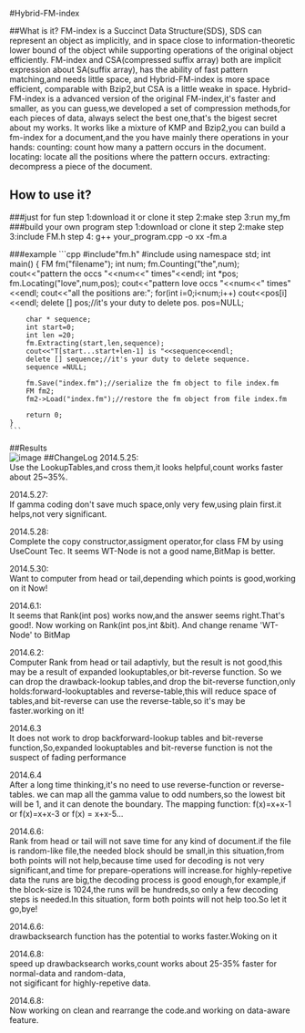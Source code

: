 #Hybrid-FM-index

##What is it?
	 FM-index is a Succinct Data Structure(SDS), SDS can represent an object as implicitly,
	 and in space close to information-theoretic lower bound of the object while 
	 supporting operations of the original object efficiently.
	 FM-index and CSA(compressed suffix array) both are implicit expression about SA(suffix array),
	 has the ability of fast pattern matching,and needs little space, and Hybrid-FM-index is more
	 space efficient, comparable with Bzip2,but CSA is a little weake in space.
	 Hybrid-FM-index is a advanced version of the original FM-index,it's faster and smaller,
	 as you can guess,we developed a set of compression methods,for each pieces of data,
	 always select the best one,that's the bigest secret about my works.
	 It works like a mixture of KMP and Bzip2,you can build a fm-index for a document,and the you 
	 have mainly there operations in your hands:
	 counting: count how many a pattern occurs in the document.
	 locating: locate all the positions where the pattern occurs.
	 extracting: decompress a piece of the document.
## How to use it?
###just for fun
	 step 1:download it or clone it
	 step 2:make
	 step 3:run my_fm
###build your own program
	 step 1:download or clone it
	 step 2:make
	 step 3:include FM.h
	 step 4: g++ your_program.cpp -o xx -fm.a

###example
	```cpp
	#include"fm.h"
	#include<iostream>
	using namespace std;
	int main()
	{
		FM fm("filename");
		int num;
		fm.Counting("the",num);
		cout<<"pattern the occs "<<num<<" times"<<endl;
		int *pos;
		fm.Locating("love",num,pos);
		cout<<"pattern love occs "<<num<<" times"<<endl;
		cout<<"all the positions are:";
		for(int i=0;i<num;i++)
			cout<<pos[i]<<endl;
		delete [] pos;//it's your duty to delete pos.
		pos=NULL;

		char * sequence;
		int start=0;
		int len =20;
		fm.Extracting(start,len,sequence);
		cout<<"T[start...start+len-1] is "<<sequence<<endl;
		delete [] sequence;//it's your duty to delete sequence.
    	sequence =NULL;

		fm.Save("index.fm");//serialize the fm object to file index.fm
		FM fm2;
		fm2->Load("index.fm");//restore the fm object from file index.fm

		return 0;
	}
	```

##Results  
![image](https://github.com/chenlonggang/Hybrid-FM-index/tree/master/pictures/bible.svg)
##ChangeLog
2014.5.25:   
Use the LookupTables,and cross them,it looks helpful,count works faster about 25~35%.  

2014.5.27:   
If gamma coding don't save much space,only very few,using plain first.it helps,not very significant.  

2014.5.28:   
Complete the copy constructor,assigment operator,for class FM by using UseCount Tec. It seems WT-Node is not a good name,BitMap is better.  

2014.5.30:  
Want to computer from head or tail,depending which points is good,working on it Now!

2014.6.1:  
It seems that Rank(int pos) works now,and the answer seems right.That's good!. Now working on Rank(int pos,int &bit).
And change rename 'WT-Node' to BitMap    

2014.6.2:  
Computer Rank from head or tail adaptivly, but the result is not good,this may be a result of expanded lookuptables,or bit-reverse function.
So we can drop the drawback-lookup tables,and drop the bit-reverse function,only holds:forward-lookuptables and reverse-table,this will reduce
space of tables,and bit-reverse can use the reverse-table,so it's may be faster.working on it!  

2014.6.3  
It does not work to drop backforward-lookup tables and bit-reverse function,So,expanded lookuptables and bit-reverse function is not the suspect of
fading performance  

2014.6.4  
After a long time thinking,it's no need to use reverse-function or reverse-tables. we can map all the gamma value to odd numbers,so the lowest bit will be 1,
and it can denote the boundary. The mapping function: f(x)=x+x-1 or f(x)=x+x-3 or f(x) = x+x-5...  

2014.6.6:  
Rank from head or tail will not save time for any kind of document.if the file is random-like file,the needed block should be small,in this situation,from 
both points will not help,because time used for decoding is not very significant,and time for prepare-operations will increase.for highly-repetive data the runs
are big,the decoding process is good enough,for example,if the block-size is 1024,the runs will be hundreds,so only a few decoding steps is needed.In this situation,
form both points will not help too.So let it go,bye!
	
2014.6.6:  
drawbacksearch function has the potential to works faster.Woking on it  

2014.6.8:  
speed up drawbacksearch works,count works about 25-35% faster for normal-data and random-data,  
not sigificant for highly-repetive data.  

2014.6.8:  
Now working on clean and rearrange the code.and working on data-aware feature.


